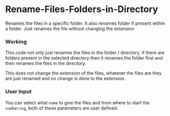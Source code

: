 # Rename-Files-Folders-in-Directory
Renames the files in a specific folder. It also renames folder if present within a folder. Just renames the file without changing the extension



### Working

This code not only just renames the files in the folder / directory, if there are folders present in the selected directory then it renames the folder first and then 
renames the files in the directory.

This does not change the extension of the files, whatever the files are they are just renamed and no change is done to the extension.

### User Input
You can select what `name` to give the files and from where to start the `numbering`, both of these parameters are user defined.

